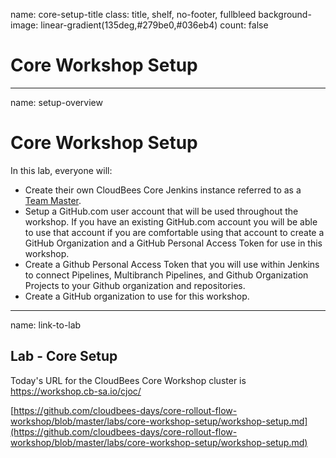 name: core-setup-title
class: title, shelf, no-footer, fullbleed
background-image: linear-gradient(135deg,#279be0,#036eb4)
count: false

# Core Workshop Setup

---
name: setup-overview
# Core Workshop Setup

In this lab, everyone will:

* Create their own CloudBees Core Jenkins instance referred to as a [Team Master](https://docs.cloudbees.com/docs/cloudbees-core/latest/cloud-admin-guide/cje-ux).
* Setup a GitHub.com user account that will be used throughout the workshop. If you have an existing GitHub.com account you will be able to use that account if you are comfortable using that account to create a GitHub Organization and a GitHub Personal Access Token for use in this workshop.
* Create a Github Personal Access Token that you will use within Jenkins to connect Pipelines, Multibranch Pipelines, and Github Organization Projects to your Github organization and repositories.
* Create a GitHub organization to use for this workshop.

---
name: link-to-lab
## Lab - Core Setup

Today's URL for the CloudBees Core Workshop cluster is https://workshop.cb-sa.io/cjoc/

[https://github.com/cloudbees-days/core-rollout-flow-workshop/blob/master/labs/core-workshop-setup/workshop-setup.md](https://github.com/cloudbees-days/core-rollout-flow-workshop/blob/master/labs/core-workshop-setup/workshop-setup.md)